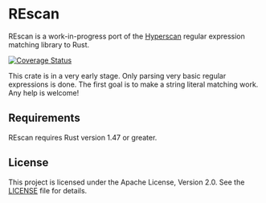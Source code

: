 # REscan

REscan is a work-in-progress port of the
[Hyperscan](https://github.com/intel/hyperscan) regular expression matching
library to Rust.

[![Coverage Status](https://codecov.io/gh/msk/rescan/branch/master/graphs/badge.svg)](https://codecov.io/gh/msk/rescan)

This crate is in a very early stage. Only parsing very basic regular expressions
is done. The first goal is to make a string literal matching work. Any help is
welcome!

## Requirements

REscan requires Rust version 1.47 or greater.

## License

This project is licensed under the Apache License, Version 2.0. See the
[LICENSE](LICENSE) file for details.
